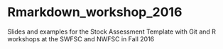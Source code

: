 # Rmarkdown_workshop_2016
Slides and examples for the Stock Assessment Template with Git and R workshops at the SWFSC and NWFSC in Fall 2016
